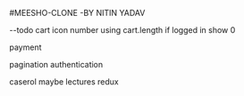 #MEESHO-CLONE
-BY NITIN YADAV

--todo
cart icon number using cart.length
if logged in show 0

payment

pagination
authentication

caserol maybe
lectures redux
